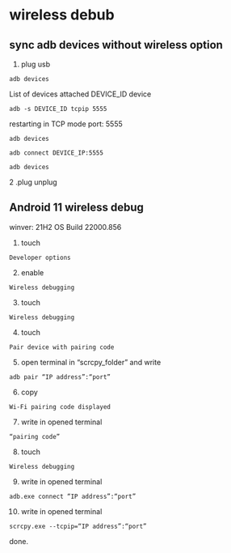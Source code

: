 # wireless debub

## sync adb devices without wireless option

1. plug usb

```
adb devices
```
List of devices attached
DEVICE_ID        device

```
adb -s DEVICE_ID tcpip 5555
```
restarting in TCP mode port: 5555

```
adb devices
```

```
adb connect DEVICE_IP:5555
```

```
adb devices
```

2 .plug unplug

## Android 11 wireless debug

winver:
21H2 OS Build 22000.856

1. touch
```
Developer options 
```
2. enable
```
Wireless debugging
```
3. touch
```
Wireless debugging
```
4. touch
```
Pair device with pairing code
```
5. open terminal in “scrcpy_folder” and write
```
adb pair “IP address”:“port”
```
6. copy
```
Wi-Fi pairing code displayed
```
7. write in opened terminal
```
“pairing code”
```
8. touch
```
Wireless debugging
```
9. write in opened terminal
```
adb.exe connect “IP address”:“port”
```
10. write in opened terminal
```
scrcpy.exe --tcpip=“IP address”:“port”
```

done.
